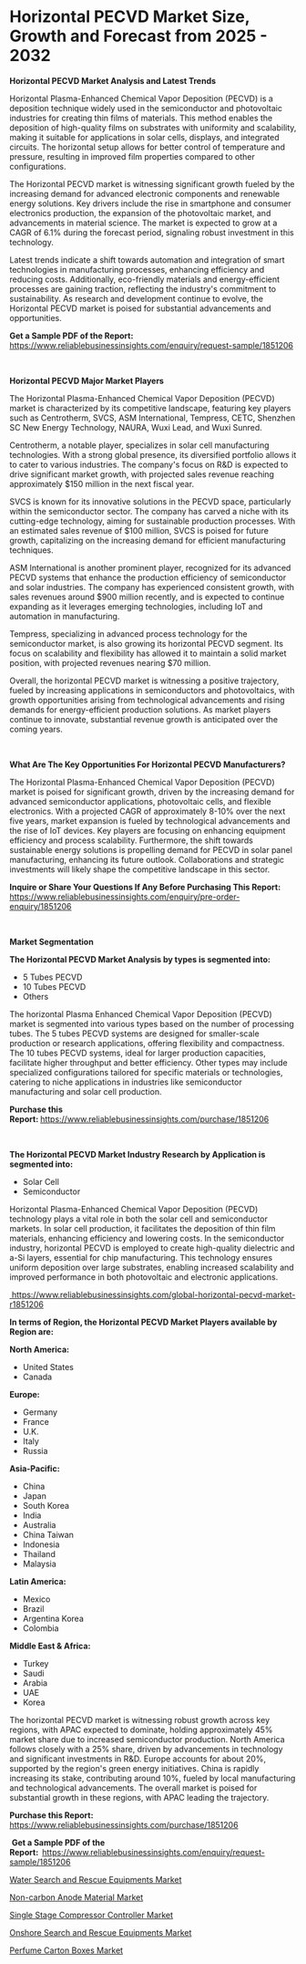 <p><h1>Horizontal PECVD Market Size, Growth and Forecast from 2025 - 2032</h1></p><p><strong>Horizontal PECVD Market Analysis and Latest Trends</strong></p>
<p><p>Horizontal Plasma-Enhanced Chemical Vapor Deposition (PECVD) is a deposition technique widely used in the semiconductor and photovoltaic industries for creating thin films of materials. This method enables the deposition of high-quality films on substrates with uniformity and scalability, making it suitable for applications in solar cells, displays, and integrated circuits. The horizontal setup allows for better control of temperature and pressure, resulting in improved film properties compared to other configurations.</p><p>The Horizontal PECVD market is witnessing significant growth fueled by the increasing demand for advanced electronic components and renewable energy solutions. Key drivers include the rise in smartphone and consumer electronics production, the expansion of the photovoltaic market, and advancements in material science. The market is expected to grow at a CAGR of 6.1% during the forecast period, signaling robust investment in this technology.</p><p>Latest trends indicate a shift towards automation and integration of smart technologies in manufacturing processes, enhancing efficiency and reducing costs. Additionally, eco-friendly materials and energy-efficient processes are gaining traction, reflecting the industry's commitment to sustainability. As research and development continue to evolve, the Horizontal PECVD market is poised for substantial advancements and opportunities.</p></p>
<p><strong>Get a Sample PDF of the Report:&nbsp;</strong> <a href="https://www.reliablebusinessinsights.com/enquiry/request-sample/1851206?utm_campaign=1113&utm_medium=2&utm_source=Github&utm_content=ia&utm_term=07012025&utm_id=horizontal-pecvd">https://www.reliablebusinessinsights.com/enquiry/request-sample/1851206</a></p>
<p>&nbsp;</p>
<p><strong>Horizontal PECVD Major Market Players</strong></p>
<p><p>The Horizontal Plasma-Enhanced Chemical Vapor Deposition (PECVD) market is characterized by its competitive landscape, featuring key players such as Centrotherm, SVCS, ASM International, Tempress, CETC, Shenzhen SC New Energy Technology, NAURA, Wuxi Lead, and Wuxi Sunred.</p><p>Centrotherm, a notable player, specializes in solar cell manufacturing technologies. With a strong global presence, its diversified portfolio allows it to cater to various industries. The company's focus on R&D is expected to drive significant market growth, with projected sales revenue reaching approximately $150 million in the next fiscal year.</p><p>SVCS is known for its innovative solutions in the PECVD space, particularly within the semiconductor sector. The company has carved a niche with its cutting-edge technology, aiming for sustainable production processes. With an estimated sales revenue of $100 million, SVCS is poised for future growth, capitalizing on the increasing demand for efficient manufacturing techniques.</p><p>ASM International is another prominent player, recognized for its advanced PECVD systems that enhance the production efficiency of semiconductor and solar industries. The company has experienced consistent growth, with sales revenues around $900 million recently, and is expected to continue expanding as it leverages emerging technologies, including IoT and automation in manufacturing.</p><p>Tempress, specializing in advanced process technology for the semiconductor market, is also growing its horizontal PECVD segment. Its focus on scalability and flexibility has allowed it to maintain a solid market position, with projected revenues nearing $70 million.</p><p>Overall, the horizontal PECVD market is witnessing a positive trajectory, fueled by increasing applications in semiconductors and photovoltaics, with growth opportunities arising from technological advancements and rising demands for energy-efficient production solutions. As market players continue to innovate, substantial revenue growth is anticipated over the coming years.</p></p>
<p>&nbsp;</p>
<p><strong>What Are The Key Opportunities For Horizontal PECVD Manufacturers?</strong></p>
<p><p>The Horizontal Plasma-Enhanced Chemical Vapor Deposition (PECVD) market is poised for significant growth, driven by the increasing demand for advanced semiconductor applications, photovoltaic cells, and flexible electronics. With a projected CAGR of approximately 8-10% over the next five years, market expansion is fueled by technological advancements and the rise of IoT devices. Key players are focusing on enhancing equipment efficiency and process scalability. Furthermore, the shift towards sustainable energy solutions is propelling demand for PECVD in solar panel manufacturing, enhancing its future outlook. Collaborations and strategic investments will likely shape the competitive landscape in this sector.</p></p>
<p><strong>Inquire or Share Your Questions If Any Before Purchasing This Report:</strong> <a href="https://www.reliablebusinessinsights.com/enquiry/pre-order-enquiry/1851206?utm_campaign=1113&utm_medium=2&utm_source=Github&utm_content=ia&utm_term=07012025&utm_id=horizontal-pecvd">https://www.reliablebusinessinsights.com/enquiry/pre-order-enquiry/1851206</a></p>
<p>&nbsp;</p>
<p><strong>Market Segmentation</strong></p>
<p><strong>The Horizontal PECVD Market Analysis by types is segmented into:</strong></p>
<p><ul><li>5 Tubes PECVD</li><li>10 Tubes PECVD</li><li>Others</li></ul></p>
<p><p>The horizontal Plasma Enhanced Chemical Vapor Deposition (PECVD) market is segmented into various types based on the number of processing tubes. The 5 tubes PECVD systems are designed for smaller-scale production or research applications, offering flexibility and compactness. The 10 tubes PECVD systems, ideal for larger production capacities, facilitate higher throughput and better efficiency. Other types may include specialized configurations tailored for specific materials or technologies, catering to niche applications in industries like semiconductor manufacturing and solar cell production.</p></p>
<p><strong>Purchase this Report:&nbsp;</strong><a href="https://www.reliablebusinessinsights.com/purchase/1851206?utm_campaign=1113&utm_medium=2&utm_source=Github&utm_content=ia&utm_term=07012025&utm_id=horizontal-pecvd">https://www.reliablebusinessinsights.com/purchase/1851206</a></p>
<p>&nbsp;</p>
<p><strong>The Horizontal PECVD Market Industry Research by Application is segmented into:</strong></p>
<p><ul><li>Solar Cell</li><li>Semiconductor</li></ul></p>
<p><p>Horizontal Plasma-Enhanced Chemical Vapor Deposition (PECVD) technology plays a vital role in both the solar cell and semiconductor markets. In solar cell production, it facilitates the deposition of thin film materials, enhancing efficiency and lowering costs. In the semiconductor industry, horizontal PECVD is employed to create high-quality dielectric and a-Si layers, essential for chip manufacturing. This technology ensures uniform deposition over large substrates, enabling increased scalability and improved performance in both photovoltaic and electronic applications.</p></p>
<p><a href="https://www.reliablebusinessinsights.com/global-horizontal-pecvd-market-r1851206?utm_campaign=1113&utm_medium=2&utm_source=Github&utm_content=ia&utm_term=07012025&utm_id=horizontal-pecvd">&nbsp;https://www.reliablebusinessinsights.com/global-horizontal-pecvd-market-r1851206</a></p>
<p><strong>In terms of Region, the Horizontal PECVD Market Players available by Region are:</strong></p>
<p>
    <p> <strong> North America: </strong>
        <ul>
            <li>United States</li>
            <li>Canada</li>
        </ul>
        </p> 
    <p> <strong> Europe: </strong>
        <ul>
            <li>Germany</li>
            <li>France</li>
            <li>U.K.</li>
            <li>Italy</li>
            <li>Russia</li>
        </ul>
        </p> 
    <p> <strong> Asia-Pacific: </strong>
        <ul>
            <li>China</li>
            <li>Japan</li>
            <li>South Korea</li>
            <li>India</li>
            <li>Australia</li>
            <li>China Taiwan</li>
            <li>Indonesia</li>
            <li>Thailand</li>
            <li>Malaysia</li>
        </ul>
        </p> 
    <p> <strong> Latin America: </strong>
        <ul>
            <li>Mexico</li>
            <li>Brazil</li>
            <li>Argentina Korea</li>
            <li>Colombia</li>
        </ul>
        </p> 
    <p> <strong> Middle East & Africa: </strong>
        <ul>
            <li>Turkey</li>
            <li>Saudi</li>
            <li>Arabia</li>
            <li>UAE</li>
            <li>Korea</li>
        </ul>
    </p>
    </p>
<p><p>The horizontal PECVD market is witnessing robust growth across key regions, with APAC expected to dominate, holding approximately 45% market share due to increased semiconductor production. North America follows closely with a 25% share, driven by advancements in technology and significant investments in R&D. Europe accounts for about 20%, supported by the region's green energy initiatives. China is rapidly increasing its stake, contributing around 10%, fueled by local manufacturing and technological advancements. The overall market is poised for substantial growth in these regions, with APAC leading the trajectory.</p></p>
<p><strong>Purchase this Report: </strong><a href="https://www.reliablebusinessinsights.com/purchase/1851206?utm_campaign=1113&utm_medium=2&utm_source=Github&utm_content=ia&utm_term=07012025&utm_id=horizontal-pecvd">https://www.reliablebusinessinsights.com/purchase/1851206</a></p>
<p>&nbsp;<strong>Get a Sample PDF of the Report:&nbsp;&nbsp;</strong><a href="https://www.reliablebusinessinsights.com/enquiry/request-sample/1851206?utm_campaign=1113&utm_medium=2&utm_source=Github&utm_content=ia&utm_term=07012025&utm_id=horizontal-pecvd">https://www.reliablebusinessinsights.com/enquiry/request-sample/1851206</a></p>
<p><strong></strong></p>
<p><p><a href="https://github.com/princessbartram3/Market-Research-Report-List-1/blob/main/water-search-and-rescue-equipments-market.md?utm_campaign=1113&utm_medium=2&utm_source=Github&utm_content=ia&utm_term=07012025&utm_id=horizontal-pecvd">Water Search and Rescue Equipments Market</a></p><p><a href="https://www.linkedin.com/pulse/non-carbon-anode-material-market-revolution-driving-factors-0kbke?utm_campaign=1113&utm_medium=2&utm_source=Github&utm_content=ia&utm_term=07012025&utm_id=horizontal-pecvd">Non-carbon Anode Material Market</a></p><p><a href="https://www.linkedin.com/pulse/market-study-on124-cagr-forecast-from-2025-2032-offeringsignificant-jzllc?utm_campaign=1113&utm_medium=2&utm_source=Github&utm_content=ia&utm_term=07012025&utm_id=horizontal-pecvd">Single Stage Compressor Controller Market</a></p><p><a href="https://github.com/edacruz6/Market-Research-Report-List-1/blob/main/onshore-search-and-rescue-equipments-market.md?utm_campaign=1113&utm_medium=2&utm_source=Github&utm_content=ia&utm_term=07012025&utm_id=horizontal-pecvd">Onshore Search and Rescue Equipments Market</a></p><p><a href="https://www.linkedin.com/pulse/revenue-market-trends-perfume-carton-boxes-projected-10-cagr-uutjc?utm_campaign=1113&utm_medium=2&utm_source=Github&utm_content=ia&utm_term=07012025&utm_id=horizontal-pecvd">Perfume Carton Boxes Market</a></p></p>
